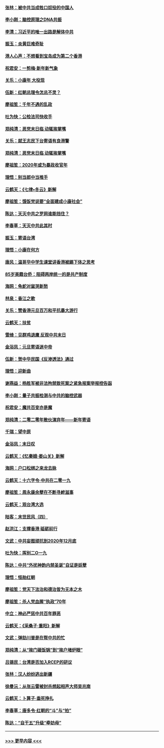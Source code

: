 #### [张林：被中共当成牲口奴役的中国人](../pages/nsc993/n11782397.md?t=01110011) 
#### [李小刚：脑控原理之DNA共振](../pages/nsc993/n11780962.md?t=01110011) 
#### [李清：习近平的唯一出路是解体中共](../pages/nsc993/n11780866.md?t=01110011) 
#### [振玉：炎黄巨难奇耻](../pages/nsc993/n11779632.md?t=01110011) 
#### [港人心声：不想看到宝岛成为第二个香港](../pages/nsc993/n11778817.md?t=01110011) 
#### [祝君安：一剪梅‧新年新气象](../pages/nsc993/n11776340.md?t=01110011) 
#### [关乐：小康年 大役现](../pages/nsc993/n11774213.md?t=01110011) 
#### [伍新：红朝总理令怎总不灵？](../pages/nsc993/n11770813.md?t=01110011) 
#### [廖祖笙：千年不遇的乱政](../pages/nsc993/n11770373.md?t=01110011) 
#### [吐为快：公检法司快收手](../pages/nsc993/n11770359.md?t=01110011) 
#### [郑纯清：恶党末日临 动辄挨掌嘴](../pages/nsc993/n11769912.md?t=01110011) 
#### [关乐：就王志民下台寄语有良港警](../pages/nsc993/n11769903.md?t=01110011) 
#### [郑纯清：恶党末日临 动辄挨掌嘴](../pages/nsc993/n11769356.md?t=01110011) 
#### [廖祖笙：2020年或为暴政收官年](../pages/nsc993/n11768216.md?t=01110011) 
#### [理悟：别当郎中当推手](../pages/nsc993/n11768243.md?t=01110011) 
#### [云鹤天：《七律▪冬云》新解](../pages/nsc993/n11768204.md?t=01110011) 
#### [廖祖笙：饿饭党说要“全面建成小康社会”](../pages/nsc993/n11767482.md?t=01110011) 
#### [陈达：天灭中共之罗网谁能挡住？](../pages/nsc993/n11767465.md?t=01110011) 
#### [李春草：天灭中共此其时](../pages/nsc993/n11767452.md?t=01110011) 
#### [振玉：寄语台湾](../pages/nsc993/n11767432.md?t=01110011) 
#### [理悟：小康在何方](../pages/nsc993/n11767394.md?t=01110011) 
#### [唐风：温哥华中学生课堂讲香港被踢下体之思考](../pages/nsc993/n11766848.md?t=01110011) 
#### [85岁美籍台侨：阻碍两岸统一的是共产制度](../pages/nsc993/n11765043.md?t=01110011) 
#### [海网：龟蛇对鼠哭新愁](../pages/nsc993/n11764895.md?t=01110011) 
#### [林泉：香江之歌](../pages/nsc993/n11764415.md?t=01110011) 
#### [关乐：赞香港元旦百万和平抗暴大游行](../pages/nsc993/n11764382.md?t=01110011) 
#### [云鹤天：扶贫](../pages/nsc993/n11764245.md?t=01110011) 
#### [雪绮：见群鸡退鹰  反观中共末日](../pages/nsc993/n11762112.md?t=01110011) 
#### [金浴凤：元旦寄语迷中帝](../pages/nsc993/n11761788.md?t=01110011) 
#### [伍新：贺中华民国《反渗透法》通过](../pages/nsc993/n11761994.md?t=01110011) 
#### [理悟：迎新曲](../pages/nsc993/n11761152.md?t=01110011) 
#### [谢燕益：杨胜军被非法拘禁致死案之紧急报案举报控告函](../pages/nsc993/n11756134.md?t=01110011) 
#### [李小刚：量子共振检测与中共的脑控武器](../pages/nsc993/n11754518.md?t=01110011) 
#### [祝君安：魔共百变亦是魔](../pages/nsc993/n11754469.md?t=01110011) 
#### [郑纯清：二零二零年散伙演弃年——新年寄语](../pages/nsc993/n11754195.md?t=01110011) 
#### [千瑞：望中原](../pages/nsc993/n11754159.md?t=01110011) 
#### [金浴凤：末日叹](../pages/nsc993/n11752359.md?t=01110011) 
#### [云鹤天：《忆秦娥‧娄山关》新解](../pages/nsc993/n11752348.md?t=01110011) 
#### [海网：户口松绑之来龙去脉](../pages/nsc993/n11752328.md?t=01110011) 
#### [云鹤天：十六字令‧中共在二零一九](../pages/nsc993/n11752305.md?t=01110011) 
#### [廖祖笙：周永康余孽在不断寻衅滋事](../pages/nsc993/n11751013.md?t=01110011) 
#### [云鹤天：观台湾大选](../pages/nsc993/n11751007.md?t=01110011) 
#### [陆客：末世民风（四）](../pages/nsc993/n11749203.md?t=01110011) 
#### [赵洪江：支撑香港 砥砺前行](../pages/nsc993/n11748482.md?t=01110011) 
#### [文武：中共妄图顽抗到2020年12月底](../pages/nsc993/n11748446.md?t=01110011) 
#### [吐为快：挥别二O一九](../pages/nsc993/n11748411.md?t=01110011) 
#### [陈达：中共“外扰神韵内禁圣诞”自证是妖孽](../pages/nsc993/n11748226.md?t=01110011) 
#### [理悟：怪胎红朝](../pages/nsc993/n11748206.md?t=01110011) 
#### [廖祖笙：党天下法治和德治皆为无本之木](../pages/nsc993/n11748135.md?t=01110011) 
#### [廖祖笙：杀人党血腥“执政”70年](../pages/nsc993/n11745144.md?t=01110011) 
#### [中立：神必严惩中共百年罪恶](../pages/nsc993/n11744970.md?t=01110011) 
#### [云鹤天：《采桑子‧重阳》新解](../pages/nsc993/n11744948.md?t=01110011) 
#### [文武：弹劾川普是在帮中共的忙](../pages/nsc993/n11744758.md?t=01110011) 
#### [郑纯清：从“挨门砸饭锅”到“挨户堵炉眼”](../pages/nsc993/n11744745.md?t=01110011) 
#### [吕锡民：台湾是否加入RCEP的研议](../pages/nsc993/n11744701.md?t=01110011) 
#### [张林：汉人纷纷逃出新疆](../pages/nsc993/n11743530.md?t=01110011) 
#### [徐曼沅：从张云雷被封杀想起相声大师吴兆南](../pages/nsc993/n11741816.md?t=01110011) 
#### [云鹤天：卜算子‧垂死挣扎](../pages/nsc993/n11739956.md?t=01110011) 
#### [李春草：唐多令‧红朝的“斗”与“拍”](../pages/nsc993/n11739830.md?t=01110011) 
#### [陈达：“自干五”升级“牵妨母”](../pages/nsc993/n11739724.md?t=01110011) 

----
#### [ >>> 更早内容 <<< ](../indexes/nsc993-earlier.md)
